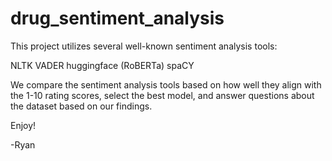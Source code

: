 # drug_sentiment_analysis

This project utilizes several well-known sentiment analysis tools:

NLTK VADER
huggingface (RoBERTa)
spaCY

We compare the sentiment analysis tools based on how well they align with the 1-10 rating scores, select the best model, and answer questions about the dataset based on our findings.


Enjoy! 

-Ryan
